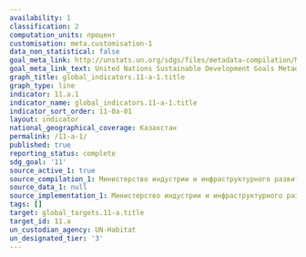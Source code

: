 ```yaml
---
availability: 1
classification: 2
computation_units: процент
customisation: meta.customisation-1
data_non_statistical: false
goal_meta_link: http://unstats.un.org/sdgs/files/metadata-compilation/Metadata-Goal-11.pdf
goal_meta_link_text: United Nations Sustainable Development Goals Metadata (pdf 2066kB)
graph_title: global_indicators.11-a-1.title
graph_type: line
indicator: 11.a.1
indicator_name: global_indicators.11-a-1.title
indicator_sort_order: 11-0a-01
layout: indicator
national_geographical_coverage: Казахстан
permalink: /11-a-1/
published: true
reporting_status: complete
sdg_goal: '11'
source_active_1: true
source_compilation_1: Министерство индустрии и инфраструктурного развития РК
source_data_1: null
source_implementation_1: Министерство индустрии и инфраструктурного развития РК
tags: []
target: global_targets.11-a.title
target_id: 11.a
un_custodian_agency: UN-Habitat
un_designated_tier: '3'
---
```

